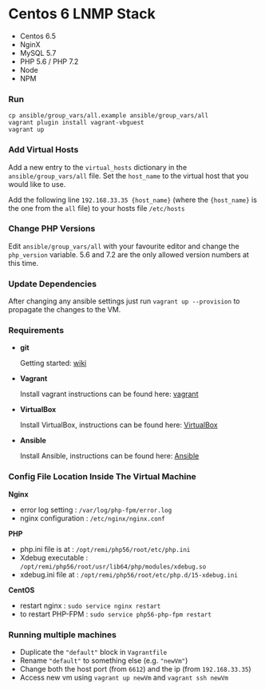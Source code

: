 # Centos 6 LNMP Stack
- Centos 6.5
- NginX
- MySQL 5.7
- PHP 5.6 / PHP 7.2
- Node
- NPM

### Run
```
cp ansible/group_vars/all.example ansible/group_vars/all
vagrant plugin install vagrant-vbguest
vagrant up
```

### Add Virtual Hosts
Add a new entry to the `virtual_hosts` dictionary in the `ansible/group_vars/all` file. Set the `host_name` to the virtual host that you would like to use.

Add the following line `192.168.33.35 {host_name}` (where the `{host_name}` is the one from the `all` file) to your hosts file `/etc/hosts`

### Change PHP Versions
Edit `ansible/group_vars/all` with your favourite editor and change
the `php_version` variable. 5.6 and 7.2 are the only allowed version numbers at this time.

### Update Dependencies
After changing any ansible settings just run `vagrant up --provision` to propagate the changes to the VM.

### Requirements
- **git**

  Getting started: [wiki](https://en.wikipedia.org/wiki/Git)

- **Vagrant**

  Install vagrant instructions can be found here: [vagrant](https://www.vagrantup.com/downloads.html)

- **VirtualBox**

  Install VirtualBox, instructions can be found here: [VirtualBox](https://www.virtualbox.org/wiki/Downloads)

- **Ansible**

  Install Ansible, instructions can be found here: [Ansible](http://docs.ansible.com/ansible/intro_installation.html#installing-the-control-machine)

### Config File Location Inside The Virtual Machine
**Nginx**
- error log setting : `/var/log/php-fpm/error.log`
- nginx configuration : `/etc/nginx/nginx.conf`

**PHP**
- php.ini file is at : `/opt/remi/php56/root/etc/php.ini`
- Xdebug executable : `/opt/remi/php56/root/usr/lib64/php/modules/xdebug.so`
- xdebug.ini file at : `/opt/remi/php56/root/etc/php.d/15-xdebug.ini`

**CentOS**
- restart nginx : `sudo service nginx restart`
- to restart PHP-FPM : `sudo service php56-php-fpm restart`

### Running multiple machines
- Duplicate the `"default"` block in `Vagrantfile`
- Rename `"default"` to something else (e.g. `"newVm"`)
- Change both the host port (from `6612`) and the ip (from `192.168.33.35`)
- Access new vm using `vagrant up newVm` and `vagrant ssh newVm`
